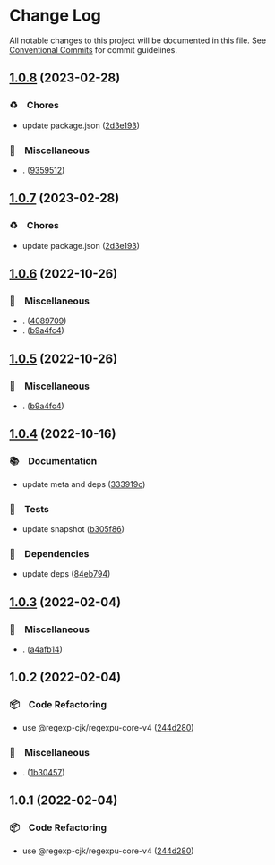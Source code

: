 # Change Log

All notable changes to this project will be documented in this file.
See [Conventional Commits](https://conventionalcommits.org) for commit guidelines.

## [1.0.8](https://github.com/bluelovers/ws-regexp/compare/@regexp-cjk/regexpu-core-v4@1.0.6...@regexp-cjk/regexpu-core-v4@1.0.8) (2023-02-28)



### ♻️　Chores

* update package.json ([2d3e193](https://github.com/bluelovers/ws-regexp/commit/2d3e1938f552c1801c4c66d9361ac9b01e466833))


### 🔖　Miscellaneous

* . ([9359512](https://github.com/bluelovers/ws-regexp/commit/93595125b9ab7ebcac4e69cd21026709b994c1fc))



## [1.0.7](https://github.com/bluelovers/ws-regexp/compare/@regexp-cjk/regexpu-core-v4@1.0.6...@regexp-cjk/regexpu-core-v4@1.0.7) (2023-02-28)



### ♻️　Chores

* update package.json ([2d3e193](https://github.com/bluelovers/ws-regexp/commit/2d3e1938f552c1801c4c66d9361ac9b01e466833))



## [1.0.6](https://github.com/bluelovers/ws-regexp/compare/@regexp-cjk/regexpu-core-v4@1.0.4...@regexp-cjk/regexpu-core-v4@1.0.6) (2022-10-26)



### 🔖　Miscellaneous

* . ([4089709](https://github.com/bluelovers/ws-regexp/commit/408970963472ab4f3016ab389383965e8c542b59))
* . ([b9a4fc4](https://github.com/bluelovers/ws-regexp/commit/b9a4fc4a8d1a9d78758ce4a2a47b4f4eb9a6ec3f))



## [1.0.5](https://github.com/bluelovers/ws-regexp/compare/@regexp-cjk/regexpu-core-v4@1.0.4...@regexp-cjk/regexpu-core-v4@1.0.5) (2022-10-26)



### 🔖　Miscellaneous

* . ([b9a4fc4](https://github.com/bluelovers/ws-regexp/commit/b9a4fc4a8d1a9d78758ce4a2a47b4f4eb9a6ec3f))



## [1.0.4](https://github.com/bluelovers/ws-regexp/compare/@regexp-cjk/regexpu-core-v4@1.0.3...@regexp-cjk/regexpu-core-v4@1.0.4) (2022-10-16)



### 📚　Documentation

* update meta and deps ([333919c](https://github.com/bluelovers/ws-regexp/commit/333919c0bfbed688463fa4850d47ec29cbf0a1a2))


### 🚨　Tests

* update snapshot ([b305f86](https://github.com/bluelovers/ws-regexp/commit/b305f86986b073c1504fc842d019a61453a69741))


### 📌　Dependencies

* update deps ([84eb794](https://github.com/bluelovers/ws-regexp/commit/84eb7941e3fbd630fde0b2996fb5e2f9be101179))



## [1.0.3](https://github.com/bluelovers/ws-regexp/compare/@regexp-cjk/regexpu-core-v4@1.0.2...@regexp-cjk/regexpu-core-v4@1.0.3) (2022-02-04)


### 🔖　Miscellaneous

* . ([a4afb14](https://github.com/bluelovers/ws-regexp/commit/a4afb14de4f460c553090c53b8490626be064d21))





## 1.0.2 (2022-02-04)


### 📦　Code Refactoring

* use @regexp-cjk/regexpu-core-v4 ([244d280](https://github.com/bluelovers/ws-regexp/commit/244d2806d3d11982ba304e109c059be3436c7723))


### 🔖　Miscellaneous

* . ([1b30457](https://github.com/bluelovers/ws-regexp/commit/1b3045702374eb162b46bd5a0123ae479e061455))





## 1.0.1 (2022-02-04)


### 📦　Code Refactoring

* use @regexp-cjk/regexpu-core-v4 ([244d280](https://github.com/bluelovers/ws-regexp/commit/244d2806d3d11982ba304e109c059be3436c7723))
